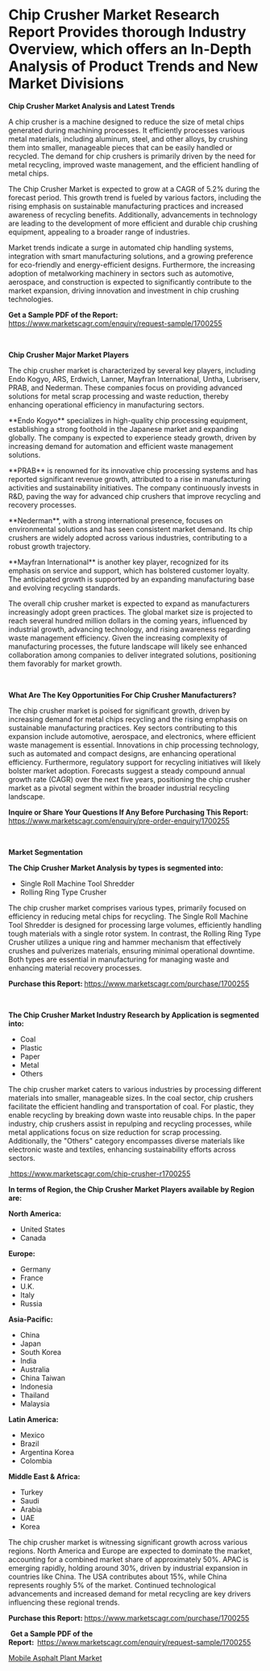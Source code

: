<p><h1>Chip Crusher Market Research Report Provides thorough Industry Overview, which offers an In-Depth Analysis of Product Trends and New Market Divisions</h1></p><p><strong>Chip Crusher Market Analysis and Latest Trends</strong></p>
<p><p>A chip crusher is a machine designed to reduce the size of metal chips generated during machining processes. It efficiently processes various metal materials, including aluminum, steel, and other alloys, by crushing them into smaller, manageable pieces that can be easily handled or recycled. The demand for chip crushers is primarily driven by the need for metal recycling, improved waste management, and the efficient handling of metal chips.</p><p>The Chip Crusher Market is expected to grow at a CAGR of 5.2% during the forecast period. This growth trend is fueled by various factors, including the rising emphasis on sustainable manufacturing practices and increased awareness of recycling benefits. Additionally, advancements in technology are leading to the development of more efficient and durable chip crushing equipment, appealing to a broader range of industries.</p><p>Market trends indicate a surge in automated chip handling systems, integration with smart manufacturing solutions, and a growing preference for eco-friendly and energy-efficient designs. Furthermore, the increasing adoption of metalworking machinery in sectors such as automotive, aerospace, and construction is expected to significantly contribute to the market expansion, driving innovation and investment in chip crushing technologies.</p></p>
<p><strong>Get a Sample PDF of the Report:&nbsp;</strong> <a href="https://www.marketscagr.com/enquiry/request-sample/1700255?utm_campaign=1999&utm_medium=2&utm_source=Github&utm_content=ia&utm_term=17022025&utm_id=chip-crusher">https://www.marketscagr.com/enquiry/request-sample/1700255</a></p>
<p>&nbsp;</p>
<p><strong>Chip Crusher Major Market Players</strong></p>
<p><p>The chip crusher market is characterized by several key players, including Endo Kogyo, ARS, Erdwich, Lanner, Mayfran International, Untha, Lubriserv, PRAB, and Nederman. These companies focus on providing advanced solutions for metal scrap processing and waste reduction, thereby enhancing operational efficiency in manufacturing sectors.</p><p>**Endo Kogyo** specializes in high-quality chip processing equipment, establishing a strong foothold in the Japanese market and expanding globally. The company is expected to experience steady growth, driven by increasing demand for automation and efficient waste management solutions.</p><p>**PRAB** is renowned for its innovative chip processing systems and has reported significant revenue growth, attributed to a rise in manufacturing activities and sustainability initiatives. The company continuously invests in R&D, paving the way for advanced chip crushers that improve recycling and recovery processes. </p><p>**Nederman**, with a strong international presence, focuses on environmental solutions and has seen consistent market demand. Its chip crushers are widely adopted across various industries, contributing to a robust growth trajectory.</p><p>**Mayfran International** is another key player, recognized for its emphasis on service and support, which has bolstered customer loyalty. The anticipated growth is supported by an expanding manufacturing base and evolving recycling standards.</p><p>The overall chip crusher market is expected to expand as manufacturers increasingly adopt green practices. The global market size is projected to reach several hundred million dollars in the coming years, influenced by industrial growth, advancing technology, and rising awareness regarding waste management efficiency. Given the increasing complexity of manufacturing processes, the future landscape will likely see enhanced collaboration among companies to deliver integrated solutions, positioning them favorably for market growth.</p></p>
<p>&nbsp;</p>
<p><strong>What Are The Key Opportunities For Chip Crusher Manufacturers?</strong></p>
<p><p>The chip crusher market is poised for significant growth, driven by increasing demand for metal chips recycling and the rising emphasis on sustainable manufacturing practices. Key sectors contributing to this expansion include automotive, aerospace, and electronics, where efficient waste management is essential. Innovations in chip processing technology, such as automated and compact designs, are enhancing operational efficiency. Furthermore, regulatory support for recycling initiatives will likely bolster market adoption. Forecasts suggest a steady compound annual growth rate (CAGR) over the next five years, positioning the chip crusher market as a pivotal segment within the broader industrial recycling landscape.</p></p>
<p><strong>Inquire or Share Your Questions If Any Before Purchasing This Report:</strong> <a href="https://www.marketscagr.com/enquiry/pre-order-enquiry/1700255?utm_campaign=1999&utm_medium=2&utm_source=Github&utm_content=ia&utm_term=17022025&utm_id=chip-crusher">https://www.marketscagr.com/enquiry/pre-order-enquiry/1700255</a></p>
<p>&nbsp;</p>
<p><strong>Market Segmentation</strong></p>
<p><strong>The Chip Crusher Market Analysis by types is segmented into:</strong></p>
<p><ul><li>Single Roll Machine Tool Shredder</li><li>Rolling Ring Type Crusher</li></ul></p>
<p><p>The chip crusher market comprises various types, primarily focused on efficiency in reducing metal chips for recycling. The Single Roll Machine Tool Shredder is designed for processing large volumes, efficiently handling tough materials with a single rotor system. In contrast, the Rolling Ring Type Crusher utilizes a unique ring and hammer mechanism that effectively crushes and pulverizes materials, ensuring minimal operational downtime. Both types are essential in manufacturing for managing waste and enhancing material recovery processes.</p></p>
<p><strong>Purchase this Report:&nbsp;</strong><a href="https://www.marketscagr.com/purchase/1700255?utm_campaign=1999&utm_medium=2&utm_source=Github&utm_content=ia&utm_term=17022025&utm_id=chip-crusher">https://www.marketscagr.com/purchase/1700255</a></p>
<p>&nbsp;</p>
<p><strong>The Chip Crusher Market Industry Research by Application is segmented into:</strong></p>
<p><ul><li>Coal</li><li>Plastic</li><li>Paper</li><li>Metal</li><li>Others</li></ul></p>
<p><p>The chip crusher market caters to various industries by processing different materials into smaller, manageable sizes. In the coal sector, chip crushers facilitate the efficient handling and transportation of coal. For plastic, they enable recycling by breaking down waste into reusable chips. In the paper industry, chip crushers assist in repulping and recycling processes, while metal applications focus on size reduction for scrap processing. Additionally, the "Others" category encompasses diverse materials like electronic waste and textiles, enhancing sustainability efforts across sectors.</p></p>
<p><a href="https://www.marketscagr.com/chip-crusher-r1700255?utm_campaign=1999&utm_medium=2&utm_source=Github&utm_content=ia&utm_term=17022025&utm_id=chip-crusher">&nbsp;https://www.marketscagr.com/chip-crusher-r1700255</a></p>
<p><strong>In terms of Region, the Chip Crusher Market Players available by Region are:</strong></p>
<p>
    <p> <strong> North America: </strong>
        <ul>
            <li>United States</li>
            <li>Canada</li>
        </ul>
        </p> 
    <p> <strong> Europe: </strong>
        <ul>
            <li>Germany</li>
            <li>France</li>
            <li>U.K.</li>
            <li>Italy</li>
            <li>Russia</li>
        </ul>
        </p> 
    <p> <strong> Asia-Pacific: </strong>
        <ul>
            <li>China</li>
            <li>Japan</li>
            <li>South Korea</li>
            <li>India</li>
            <li>Australia</li>
            <li>China Taiwan</li>
            <li>Indonesia</li>
            <li>Thailand</li>
            <li>Malaysia</li>
        </ul>
        </p> 
    <p> <strong> Latin America: </strong>
        <ul>
            <li>Mexico</li>
            <li>Brazil</li>
            <li>Argentina Korea</li>
            <li>Colombia</li>
        </ul>
        </p> 
    <p> <strong> Middle East & Africa: </strong>
        <ul>
            <li>Turkey</li>
            <li>Saudi</li>
            <li>Arabia</li>
            <li>UAE</li>
            <li>Korea</li>
        </ul>
    </p>
    </p>
<p><p>The chip crusher market is witnessing significant growth across various regions. North America and Europe are expected to dominate the market, accounting for a combined market share of approximately 50%. APAC is emerging rapidly, holding around 30%, driven by industrial expansion in countries like China. The USA contributes about 15%, while China represents roughly 5% of the market. Continued technological advancements and increased demand for metal recycling are key drivers influencing these regional trends.</p></p>
<p><strong>Purchase this Report: </strong><a href="https://www.marketscagr.com/purchase/1700255?utm_campaign=1999&utm_medium=2&utm_source=Github&utm_content=ia&utm_term=17022025&utm_id=chip-crusher">https://www.marketscagr.com/purchase/1700255</a></p>
<p>&nbsp;<strong>Get a Sample PDF of the Report:&nbsp;&nbsp;</strong><a href="https://www.marketscagr.com/enquiry/request-sample/1700255?utm_campaign=1999&utm_medium=2&utm_source=Github&utm_content=ia&utm_term=17022025&utm_id=chip-crusher">https://www.marketscagr.com/enquiry/request-sample/1700255</a></p>
<p><strong></strong></p>
<p><p><a href="https://github.com/tamvrosiya/Market-Research-Report-List-6/blob/main/mobile-asphalt-plant-market.md?utm_campaign=1999&utm_medium=2&utm_source=Github&utm_content=ia&utm_term=17022025&utm_id=chip-crusher">Mobile Asphalt Plant Market</a></p></p>